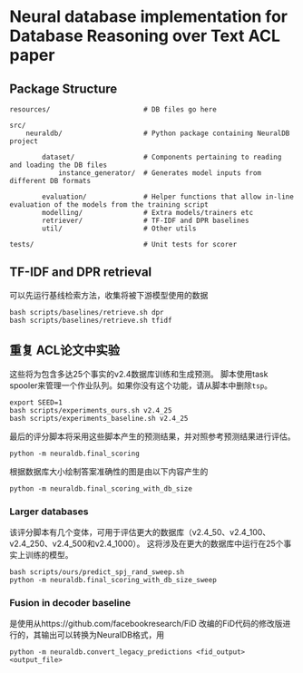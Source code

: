 # Neural database implementation for Database Reasoning over Text ACL paper

## Package Structure

```
resources/                       # DB files go here

src/
    neuraldb/                    # Python package containing NeuralDB project
       
        dataset/                 # Components pertaining to reading and loading the DB files
            instance_generator/  # Generates model inputs from different DB formats

        evaluation/              # Helper functions that allow in-line evaluation of the models from the training script
        modelling/               # Extra models/trainers etc
        retriever/               # TF-IDF and DPR baselines
        util/                    # Other utils
        
tests/                           # Unit tests for scorer
```

## TF-IDF and DPR retrieval

可以先运行基线检索方法，收集将被下游模型使用的数据

```
bash scripts/baselines/retrieve.sh dpr
bash scripts/baselines/retrieve.sh tfidf
```

## 重复 ACL论文中实验

这些将为包含多达25个事实的v2.4数据库训练和生成预测。
脚本使用task spooler来管理一个作业队列。如果你没有这个功能，请从脚本中删除`tsp`。

```
export SEED=1
bash scripts/experiments_ours.sh v2.4_25
bash scripts/experiments_baseline.sh v2.4_25
```
最后的评分脚本将采用这些脚本产生的预测结果，并对照参考预测结果进行评估。

```
python -m neuraldb.final_scoring
``` 
根据数据库大小绘制答案准确性的图是由以下内容产生的
```
python -m neuraldb.final_scoring_with_db_size
``` 

### Larger databases
该评分脚本有几个变体，可用于评估更大的数据库（v2.4_50、v2.4_100、v2.4_250、v2.4_500和v2.4_1000）。
这将涉及在更大的数据库中运行在25个事实上训练的模型。

```
bash scripts/ours/predict_spj_rand_sweep.sh
python -m neuraldb.final_scoring_with_db_size_sweep
```

### Fusion in decoder baseline

是使用从https://github.com/facebookresearch/FiD 改编的FiD代码的修改版进行的，其输出可以转换为NeuralDB格式，用

```
python -m neuraldb.convert_legacy_predictions <fid_output> <output_file>
```
